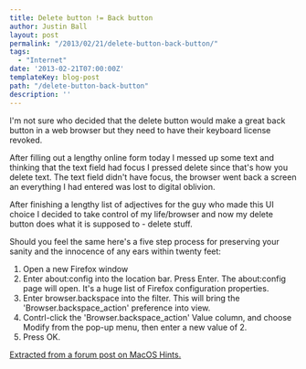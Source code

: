 ```yaml
---
title: Delete button != Back button
author: Justin Ball
layout: post
permalink: "/2013/02/21/delete-button-back-button/"
tags:
  - "Internet"
date: '2013-02-21T07:00:00Z'
templateKey: blog-post
path: "/delete-button-back-button"
description: ''
---
```


I'm not sure who decided that the delete button would make a great back button in a web browser but they need to have their keyboard license revoked. 

After filling out a lengthy online form today I messed up some text and thinking that the text field had focus I pressed delete since that's how you delete text. The text field didn't have focus, the browser went back a screen an everything I had entered was lost to digital oblivion.

After finishing a lengthy list of adjectives for the guy who made this UI choice I decided to take control of my life/browser and now my delete button does what it is supposed to - delete stuff.

Should you feel the same here's a five step process for preserving your sanity and the innocence of any ears within twenty feet:

1.  Open a new Firefox window
2.  Enter about:config into the location bar. Press Enter. The about:config page will open. It's a huge list of Firefox configuration properties.
3.  Enter browser.backspace into the filter. This will bring the 'Browser.backspace_action' preference into view.
4.  Contrl-click the 'Browser.backspace_action' Value column, and choose Modify from the pop-up menu, then enter a new value of 2.
5.  Press OK.

[Extracted from a forum post on MacOS Hints.][1]

 [1]: http://hints.macworld.com/article.php?story=20070511123925218
